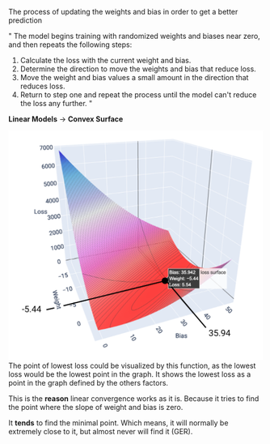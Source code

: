 The process of updating the weights and bias in order to get a better prediction

"
The model begins training with randomized weights and biases near zero, and then repeats the following steps:

1. Calculate the loss with the current weight and bias.
2. Determine the direction to move the weights and bias that reduce loss.
3. Move the weight and bias values a small amount in the direction that reduces loss.
4. Return to step one and repeat the process until the model can't reduce the loss any further.
"

**Linear Models** -> **Convex Surface**

![loss chart](./Images/gradient_regression_loss.png)
The point of lowest loss could be visualized by this function, as the lowest loss would be the lowest point in the graph.
It shows the lowest loss as a point in the graph defined by the others factors.

This is the **reason** linear convergence works as it is. 
Because it tries to find the point where the slope of weight and bias is zero.

It **tends** to find the minimal point. Which means, it will normally be extremely close to it, but almost never will find it (GER).